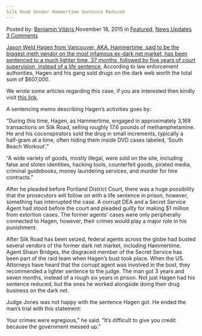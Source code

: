 ```yaml
---
Silk Road Vendor Hammertime Sentence Reduced
---
```

<article class="post-listing post-12219 post type-post status-publish format-standard has-post-thumbnail hentry  tag-agents tag-corrupt tag-federal tag-hammertime tag-lighter tag-sentence tag-vendor">
    <div class="post-inner">
        <span>Posted by: <a href="https://www.deepdotweb.com/author/benjaminvi/" title="">Benjamin Vitáris </a></span>
    <span>November 18, 2015</span>
    <span>in <a href="https://www.deepdotweb.com/category/deepdot-news/" rel="category tag">Featured</a>, <a href="https://www.deepdotweb.com/category/news-updates/" rel="category tag">News Updates</a></span>
    <span><a href="https://www.deepdotweb.com/2015/11/18/silk-road-vendor-hammertime-sentence-reduced/#comments">3 Comments</a></span>
    </p>
    <div class="clear"></div>
    <div class="entry">
    <p><a href="http://www.oregonlive.com/pacific-northwest-news/index.ssf/2015/11/global_silk_road_meth_dealer_f.html#incart_story_package">Jason Weld Hagen from Vancouver, AKA. Hammertime, said to be the biggest meth vendor on the most infamous ex-dark net market, has been sentenced to a much lighter time, 37 months, followed by five years of court supervision, instead of a life sentence.</a> According to law enforcement authorities, Hagen and his gang sold drugs on the dark web worth the total sum of $607,000.</p>
    <p>We wrote some articles regarding this case, if you are interested then kindly visit <a href="https://www.deepdotweb.com/?s=hammertime">this link</a>.</p>
    <p>A sentencing memo describing Hagen’s activities goes by:</p>
    <p>&#8220;During this time, Hagen, as Hammertime, engaged in approximately 3,169 transactions on Silk Road, selling roughly 17.6 pounds of methamphetamine. He and his coconspirators sold the drug in small increments, typically a half-gram at a time, often hiding them inside DVD cases labeled, ’South Beach Workout’.&#8221;</p>
    <p>&#8220;A wide variety of goods, mostly illegal, were sold on the site, including false and stolen identities, hacking tools, counterfeit goods, pirated media, criminal guidebooks, money laundering services, and murder for hire contracts.&#8221;</p>
    <p>After he pleaded before Portland District Court, there was a huge possibility that the prosecutors will follow on with a life sentence in prison, however, something has interrupted the case. A corrupt DEA and a Secret Service Agent had stood before the court and pleaded guilty for making $1 million from extortion cases. The former agents&#8217; cases were only peripherally connected to Hagen, however, their crimes would play a major role in his punishment.</p>
    <p>After Silk Road has been seized, federal agents across the globe had busted several vendors of the former dark net market, including Hammertime. Agent Shaun Bridges, the disgraced member of the Secret Service has been part of the raid team when Hagen’s bust took place. When the US. Attorneys have heard that the corrupt agent was involved in the bust, they recommended a lighter sentence to the judge. The man got 3 years and seven months, instead of a rough six years in prison. Not just Hagen had his sentence reduced, but the ones he worked alongside doing their drug business on the dark net.</p>
    <p>Judge Jones was not happy with the sentence Hagen got. He ended the man’s trial with this statement:</p>
    <p>Your crimes were egregious,&#8221; he said. &#8220;It&#8217;s difficult to give you credit because the government messed up.&#8221;</p>
    </div>
    <span style="display:none"><a href="https://www.deepdotweb.com/tag/agents/" rel="tag">agents</a> <a href="https://www.deepdotweb.com/tag/corrupt/" rel="tag">corrupt</a> <a href="https://www.deepdotweb.com/tag/federal/" rel="tag">federal</a> <a href="https://www.deepdotweb.com/tag/hammertime/" rel="tag">hammertime</a> <a href="https://www.deepdotweb.com/tag/lighter/" rel="tag">lighter</a>  <a href="https://www.deepdotweb.com/tag/sentence/" rel="tag">sentence</a> <a href="https://www.deepdotweb.com/tag/vendor/" rel="tag">vendor</a></span> <span style="display:none" class="updated">2015-11-18</span>
    <div style="display:none" class="vcard author" itemprop="author" itemscope itemtype="http://schema.org/Person"><strong class="fn" itemprop="name"><a href="https://www.deepdotweb.com/author/benjaminvi/" title="Posts by Benjamin Vitáris" rel="author">Benjamin Vitáris</a></strong></div>
    </div>
</article>

